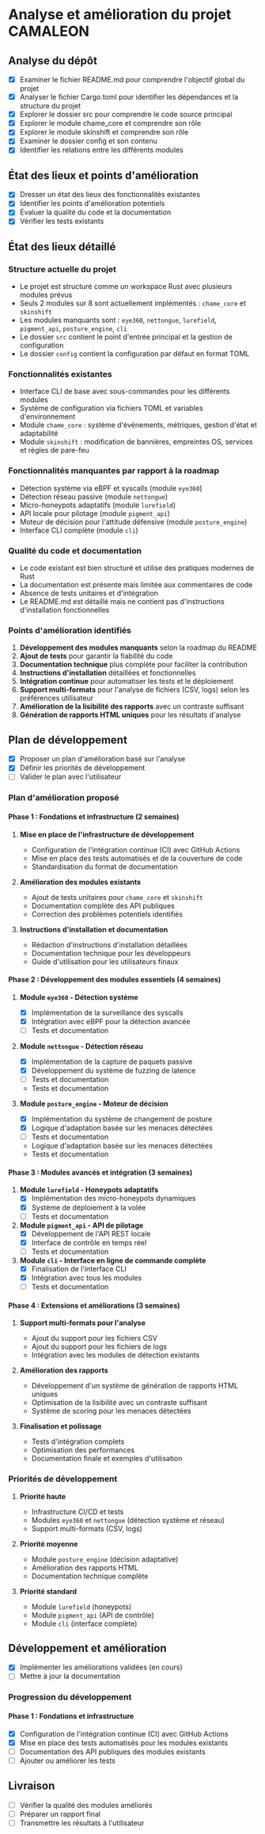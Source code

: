 # Analyse et amélioration du projet CAMALEON

## Analyse du dépôt
- [x] Examiner le fichier README.md pour comprendre l'objectif global du projet
- [x] Analyser le fichier Cargo.toml pour identifier les dépendances et la structure du projet
- [x] Explorer le dossier src pour comprendre le code source principal
- [x] Explorer le module chame_core et comprendre son rôle
- [x] Explorer le module skinshift et comprendre son rôle
- [x] Examiner le dossier config et son contenu
- [x] Identifier les relations entre les différents modules

## État des lieux et points d'amélioration
- [x] Dresser un état des lieux des fonctionnalités existantes
- [x] Identifier les points d'amélioration potentiels
- [x] Évaluer la qualité du code et la documentation
- [x] Vérifier les tests existants

## État des lieux détaillé

### Structure actuelle du projet
- Le projet est structuré comme un workspace Rust avec plusieurs modules prévus
- Seuls 2 modules sur 8 sont actuellement implémentés : `chame_core` et `skinshift`
- Les modules manquants sont : `eye360`, `nettongue`, `lurefield`, `pigment_api`, `posture_engine`, `cli`
- Le dossier `src` contient le point d'entrée principal et la gestion de configuration
- Le dossier `config` contient la configuration par défaut en format TOML

### Fonctionnalités existantes
- Interface CLI de base avec sous-commandes pour les différents modules
- Système de configuration via fichiers TOML et variables d'environnement
- Module `chame_core` : système d'événements, métriques, gestion d'état et adaptabilité
- Module `skinshift` : modification de bannières, empreintes OS, services et règles de pare-feu

### Fonctionnalités manquantes par rapport à la roadmap
- Détection système via eBPF et syscalls (module `eye360`)
- Détection réseau passive (module `nettongue`)
- Micro-honeypots adaptatifs (module `lurefield`)
- API locale pour pilotage (module `pigment_api`)
- Moteur de décision pour l'attitude défensive (module `posture_engine`)
- Interface CLI complète (module `cli`)

### Qualité du code et documentation
- Le code existant est bien structuré et utilise des pratiques modernes de Rust
- La documentation est présente mais limitée aux commentaires de code
- Absence de tests unitaires et d'intégration
- Le README.md est détaillé mais ne contient pas d'instructions d'installation fonctionnelles

### Points d'amélioration identifiés
1. **Développement des modules manquants** selon la roadmap du README
2. **Ajout de tests** pour garantir la fiabilité du code
3. **Documentation technique** plus complète pour faciliter la contribution
4. **Instructions d'installation** détaillées et fonctionnelles
5. **Intégration continue** pour automatiser les tests et le déploiement
6. **Support multi-formats** pour l'analyse de fichiers (CSV, logs) selon les préférences utilisateur
7. **Amélioration de la lisibilité des rapports** avec un contraste suffisant
8. **Génération de rapports HTML uniques** pour les résultats d'analyse

## Plan de développement
- [x] Proposer un plan d'amélioration basé sur l'analyse
- [x] Définir les priorités de développement
- [ ] Valider le plan avec l'utilisateur

### Plan d'amélioration proposé

#### Phase 1 : Fondations et infrastructure (2 semaines)
1. **Mise en place de l'infrastructure de développement**
   - Configuration de l'intégration continue (CI) avec GitHub Actions
   - Mise en place des tests automatisés et de la couverture de code
   - Standardisation du format de documentation

2. **Amélioration des modules existants**
   - Ajout de tests unitaires pour `chame_core` et `skinshift`
   - Documentation complète des API publiques
   - Correction des problèmes potentiels identifiés

3. **Instructions d'installation et documentation**
   - Rédaction d'instructions d'installation détaillées
   - Documentation technique pour les développeurs
   - Guide d'utilisation pour les utilisateurs finaux

#### Phase 2 : Développement des modules essentiels (4 semaines)
1. **Module `eye360` - Détection système**
   - [x] Implémentation de la surveillance des syscalls
   - [x] Intégration avec eBPF pour la détection avancée
   - [ ] Tests et documentation

2. **Module `nettongue` - Détection réseau**
   - [x] Implémentation de la capture de paquets passive
   - [x] Développement du système de fuzzing de latence
   - [ ] Tests et documentation
   - Tests et documentation

3. **Module `posture_engine` - Moteur de décision**
   - [x] Implémentation du système de changement de posture
   - [x] Logique d'adaptation basée sur les menaces détectées
   - [ ] Tests et documentation
   - Logique d'adaptation basée sur les menaces détectées
   - Tests et documentation

#### Phase 3 : Modules avancés et intégration (3 semaines)
1. **Module `lurefield` - Honeypots adaptatifs**
   - [x] Implémentation des micro-honeypots dynamiques
   - [x] Système de déploiement à la volée
   - [ ] Tests et documentation

2. **Module `pigment_api` - API de pilotage**
   - [x] Développement de l'API REST locale
   - [x] Interface de contrôle en temps réel
   - [ ] Tests et documentation

3. **Module `cli` - Interface en ligne de commande complète**
   - [x] Finalisation de l'interface CLI
   - [x] Intégration avec tous les modules
   - [ ] Tests et documentation

#### Phase 4 : Extensions et améliorations (3 semaines)
1. **Support multi-formats pour l'analyse**
   - Ajout du support pour les fichiers CSV
   - Ajout du support pour les fichiers de logs
   - Intégration avec les modules de détection existants

2. **Amélioration des rapports**
   - Développement d'un système de génération de rapports HTML uniques
   - Optimisation de la lisibilité avec un contraste suffisant
   - Système de scoring pour les menaces détectées

3. **Finalisation et polissage**
   - Tests d'intégration complets
   - Optimisation des performances
   - Documentation finale et exemples d'utilisation

### Priorités de développement

1. **Priorité haute**
   - Infrastructure CI/CD et tests
   - Modules `eye360` et `nettongue` (détection système et réseau)
   - Support multi-formats (CSV, logs)

2. **Priorité moyenne**
   - Module `posture_engine` (décision adaptative)
   - Amélioration des rapports HTML
   - Documentation technique complète

3. **Priorité standard**
   - Module `lurefield` (honeypots)
   - Module `pigment_api` (API de contrôle)
   - Module `cli` (interface complète)

## Développement et amélioration
- [x] Implémenter les améliorations validées (en cours)
- [ ] Mettre à jour la documentation

### Progression du développement

#### Phase 1 : Fondations et infrastructure
- [x] Configuration de l'intégration continue (CI) avec GitHub Actions
- [x] Mise en place des tests automatisés pour les modules existants
- [ ] Documentation des API publiques des modules existants
- [ ] Ajouter ou améliorer les tests

## Livraison
- [ ] Vérifier la qualité des modules améliorés
- [ ] Préparer un rapport final
- [ ] Transmettre les résultats à l'utilisateur
